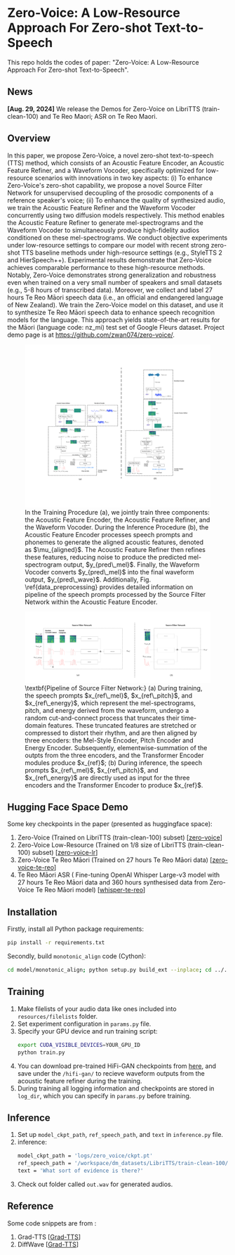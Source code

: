 # Zero-Voice: A Low-Resource Approach For Zero-shot Text-to-Speech

This repo holds the codes of paper: "Zero-Voice: A Low-Resource Approach For Zero-shot Text-to-Speech".

## News

**[Aug. 29, 2024]** We release the Demos for Zero-Voice on LibriTTS (train-clean-100) and Te Reo Maori;  ASR on Te Reo Maori.

## Overview

In this paper, we propose  Zero-Voice, a novel zero-shot text-to-speech (TTS) method, which  consists of an Acoustic Feature Encoder, an Acoustic Feature Refiner, and a Waveform Vocoder, specifically optimized for low-resource scenarios with innovations in two key aspects: 
(i) To enhance Zero-Voice's zero-shot capability, we propose a novel Source Filter Network for unsupervised decoupling of the prosodic components of a reference speaker's voice; 
(ii) To enhance the quality of synthesized audio, we train the Acoustic Feature Refiner and the Waveform Vocoder concurrently using two diffusion models respectively. This method enables the Acoustic Feature Refiner to generate mel-spectrograms and the Waveform Vocoder to simultaneously produce high-fidelity audios conditioned on these mel-spectrograms. 
We conduct objective experiments under low-resource settings to compare our model with recent strong zero-shot TTS baseline methods under high-resource settings (e.g., StyleTTS 2 and HierSpeech++). Experimental results demonstrate that Zero-Voice achieves comparable performance to these high-resource methods. 
Notably, Zero-Voice demonstrates strong generalization and robustness even when trained on a very small number of speakers and small datasets (e.g., 5-8 hours of transcribed data). Moreover, we collect and label 27 hours Te Reo Māori speech data (i.e., an official and endangered language of New Zealand). We train the Zero-Voice model on this dataset, and use it to synthesize Te Reo Māori speech data to enhance speech recognition models for the language. This approach yields state-of-the-art results for the Māori (language code: nz\_mi) test set of Google Fleurs dataset.
Project demo page is at https://github.com/zwan074/zero-voice/.

<figure>
<img src="assets/modeltrainingandinference.svg" alt="modeltrainingandinference" style="zoom: 50%;" />
<figcaption>In the Training Procedure (a), we jointly train three components: the Acoustic Feature Encoder, the Acoustic Feature Refiner, and the Waveform Vocoder. During the Inference Procedure (b), the Acoustic Feature Encoder processes speech prompts and phonemes to generate the aligned acoustic features, denoted as $\mu_{aligned}$. The Acoustic Feature Refiner then refines these features, reducing noise to produce the predicted mel-spectrogram output, $y_{pred\_mel}$. Finally, the Waveform Vocoder converts $y_{pred\_mel}$ into the final waveform output, $y_{pred\_wave}$. Additionally, Fig. \ref{data_preprocessing} provides detailed information on pipeline of the speech prompts processed by the Source Filter Network within the Acoustic Feature Encoder.</figcaption>
</figure>

<figure>
<img src="assets/data_preprocessing.svg" alt="/data_preprocessing" style="zoom: 70%;" />
<figcaption>\textbf{Pipeline of Source Filter Network:} (a) 
During training, the speech prompts $x_{ref\_mel}$, $x_{ref\_pitch}$, and $x_{ref\_energy}$, which represent the mel-spectrograms, pitch, and energy derived from the waveform, undergo a random cut-and-connect process that truncates their time-domain features. These truncated features are stretched or compressed to distort their rhythm, and are then aligned by three encoders: the Mel-Style Encoder, Pitch Encoder and Energy Encoder. Subsequently, elementwise-summation of the outpts from the three encoders, and the Transformer Encoder modules produce $x_{ref}$;
(b) During inference, the speech prompts $x_{ref\_mel}$, $x_{ref\_pitch}$, and $x_{ref\_energy}$ are directly used as input for the three encoders and the Transformer Encoder to produce $x_{ref}$. </figcaption>
</figure>

## Hugging Face Space Demo

Some key checkpoints in the paper (presented as huggingface space):

1. Zero-Voice (Trained on LibriTTS (train-clean-100) subset) [[zero-voice](https://huggingface.co/spaces/zwan074/zero-voice)] 
2. Zero-Voice Low-Resource (Trained on 1/8 size of LibriTTS (train-clean-100) subset)  [[zero-voice-lr](https://huggingface.co/spaces/zwan074/zero-voice-lr)] 
3. Zero-Voice Te Reo Māori (Trained on 27 hours Te Reo Māori data)  [[zero-voice-te-reo](https://huggingface.co/spaces/zwan074/zero-voice-te-reo)] 
4. Te Reo Māori ASR ( Fine-tuning OpenAI Whisper Large-v3 model with 27 hours Te Reo Māori data and 360 hours synthesised data from Zero-Voice Te Reo Māori model)  [[whisper-te-reo](https://huggingface.co/spaces/zwan074/whisper-te-reo)]

## Installation

Firstly, install all Python package requirements:

```bash
pip install -r requirements.txt
```

Secondly, build `monotonic_align` code (Cython):

```bash
cd model/monotonic_align; python setup.py build_ext --inplace; cd ../..
```

## Training

1. Make filelists of your audio data like ones included into `resources/filelists` folder.  
2. Set experiment configuration in `params.py` file.
3. Specify your GPU device and run training script:
    ```bash
    export CUDA_VISIBLE_DEVICES=YOUR_GPU_ID
    python train.py 
    ```
4.  You can download pre-trained HiFi-GAN checkpoints from [here](https://drive.google.com/drive/folders/1-eEYTB5Av9jNql0WGBlRoi-WH2J7bp5Y), and save under the `/hifi-gan/` to recieve waveform outputs from the acoustic feature refiner during the training.
5.  During training all logging information and checkpoints are stored in `log_dir`, which you can specify in `params.py` before training.

## Inference

1. Set up `model_ckpt_path`, `ref_speech_path`, and `text` in `inference.py` file.
4. inference:
    ```bash
    model_ckpt_path = 'logs/zero_voice/ckpt.pt'
    ref_speech_path = '/workspace/dm_datasets/LibriTTS/train-clean-100/7190/90543/7190_90543_000005_000001.wav'
    text = 'What sort of evidence is there?'
    ```
5. Check out folder called `out.wav` for generated audios.

   
## Reference

Some code snippets are from :

1. Grad-TTS [[Grad-TTS](https://github.com/huawei-noah/Speech-Backbones/tree/main/Grad-TTS)] 
2. DiffWave [[Grad-TTS](https://github.com/lmnt-com/diffwave)] 
